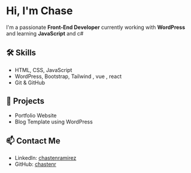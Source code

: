 
<h1> Hi, I'm Chase</h1>

I'm a passionate **Front-End Developer** currently working with **WordPress** and learning **JavaScript** and c#

## 🛠️ Skills
- HTML, CSS, JavaScript
- WordPress, Bootstrap, Tailwind , vue , react
- Git & GitHub

## 🚀 Projects
- Portfolio Website
- Blog Template using WordPress

## 📫 Contact Me
- LinkedIn: [chastenramirez](https://www.linkedin.com/in/chastenramirez/)
- GitHub: [chastenr](https://github.com/chastenr)
